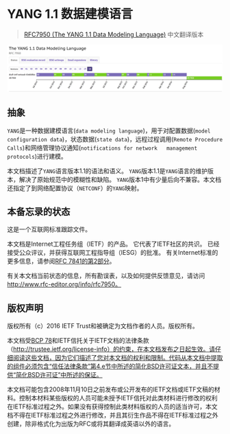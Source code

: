 # YANG 1.1 数据建模语言

> [RFC7950 (The YANG 1.1 Data Modeling Language)](https://tools.ietf.org/html/rfc7950) 中文翻译版本

![rfc7950](images/rfc7950.jpg)

## 抽象

`YANG`是一种数据建模语言(`data modeling language`)，用于对配置数据(`model configuration data`)，状态数据(`state data`)，远程过程调用(`Remote Procedure Calls`)和网络管理协议通知(`notifications for network   management protocols`)进行建模。

本文档描述了`YANG`语言版本1.1的语法和语义。 `YANG`版本1.1是`YANG`语言的维护版本，解决了原始规范中的模糊性和缺陷。 `YANG`版本1中有少量后向不兼容。本文档还指定了到网络配置协议（`NETCONF`）的`YANG`映射。

## 本备忘录的状态

这是一个互联网标准跟踪文件。

本文档是Internet工程任务组（IETF）的产品。 它代表了IETF社区的共识。 已经接受公众评议，并获得互联网工程指导组（IESG）的批准。 有关Internet标准的更多信息，请参阅[RFC 7841的第2部分](https://tools.ietf.org/html/rfc7841#section-2)。

有关本文档当前状态的信息，所有勘误表，以及如何提供反馈意见，请访问 http://www.rfc-editor.org/info/rfc7950。

## 版权声明

版权所有（c）2016 IETF Trust和被确定为文档作者的人员。版权所有。

本文档受[BCP 78](https://tools.ietf.org/html/bcp78)和IETF信托关于IETF文档的法律条款（http://trustee.ietf.org/license-info）的约束，在本文档发布之日起生效。请仔细阅读这些文档，因为它们描述了您对本文档的权利和限制。代码从本文档中提取的组件必须包含“信任法律条款”第4.e节中所述的简化BSD许可证文本，并且不提供“简化BSD许可证”中所述的保证。

本文档可能包含2008年11月10日之前发布或公开发布的IETF文档或IETF文稿的材料。控制本材料某些版权的人员可能未授予IETF信托对此类材料进行修改的权利在IETF标准过程之外。如果没有获得控制此类材料版权的人员的适当许可，本文档不得在IETF标准过程之外进行修改，并且其衍生作品不得在IETF标准过程之外创建，除非格式化为出版为RFC或将其翻译成英语以外的语言。
